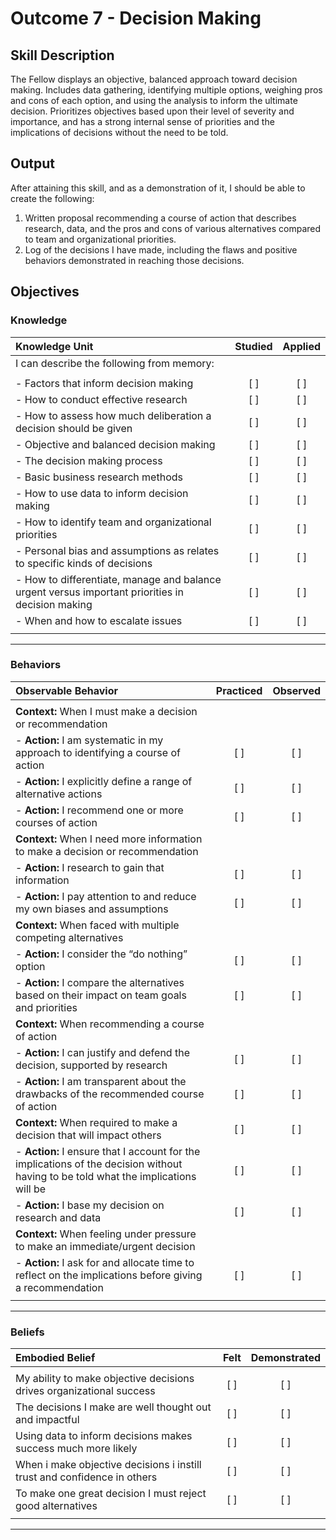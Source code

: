 # Outcome 7 - Decision Making

## Skill Description

The Fellow displays an objective, balanced approach toward decision making. Includes data gathering, identifying multiple options, weighing pros and cons of each option, and using the analysis to inform the ultimate decision.  Prioritizes objectives based upon their level of severity and importance, and has a strong internal sense of priorities and the implications of decisions without the need to be told.


## Output

After attaining this skill, and as a demonstration of it, I should be able to create the following:

1. Written proposal recommending a course of action that describes research, data, and the pros and cons of various alternatives compared to team and organizational priorities.
2. Log of the decisions I have made, including the flaws and positive behaviors demonstrated in reaching those decisions.

## Objectives

### Knowledge

| Knowledge Unit | Studied | Applied |
|:---|:---:|:---:|
| I can describe the following from memory: | | |
| | | |
| - Factors that inform decision making | [ ] | [ ] |
| - How to conduct effective research | [ ] | [ ] |
| - How to assess how much deliberation a decision should be given | [ ] | [ ] |
| - Objective and balanced decision making | [ ] | [ ] |
| - The decision making process | [ ] | [ ] |
| - Basic business research methods | [ ] | [ ] |
| - How to use data to inform decision making | [ ] | [ ] |
| - How to identify team and organizational priorities | [ ] | [ ] |
| - Personal bias and assumptions as relates to specific kinds of decisions | [ ] | [ ] |
| - How to differentiate, manage and balance urgent versus important priorities in decision making | [ ] | [ ] |
| - When and how to escalate issues | [ ] | [ ] |
| | | |

---

### Behaviors

| Observable Behavior | Practiced | Observed |
|:---|:---:|:---:|
| | | |
| **Context:** When I must make a decision or recommendation | | |
| - **Action:** I am systematic in my approach to identifying a course of action | [ ] | [ ] |
| - **Action:** I explicitly define a range of alternative actions | [ ] | [ ] |
| - **Action:** I recommend one or more courses of action | [ ] | [ ] |
| **Context:** When I need more information to make a decision or recommendation | | |
| - **Action:** I research to gain that information | [ ] | [ ] |
| - **Action:** I pay attention to and reduce my own biases and assumptions | [ ] | [ ] |
| **Context:** When faced with multiple competing alternatives | | |
| - **Action:** I consider the “do nothing” option | [ ] | [ ] |
| - **Action:** I compare the alternatives based on their impact on team goals and priorities | [ ] | [ ] |
| **Context:** When recommending a course of action | | |
| - **Action:** I can justify and defend the decision, supported by research | [ ] | [ ] |
| - **Action:** I am transparent about the drawbacks of the recommended course of action | [ ] | [ ] |
| **Context:** When required to make a decision that will impact others | [ ] | [ ] |
| - **Action:** I ensure that I account for the implications of the decision without having to be told what the implications will be | [ ] | [ ] |
| - **Action:** I base my decision on research and data | [ ] | [ ] |
| **Context:** When feeling under pressure to make an immediate/urgent decision | | |
| - **Action:** I ask for and allocate time to reflect on the implications before giving a recommendation | [ ] | [ ]
| | | |

---

### Beliefs

| Embodied Belief | Felt | Demonstrated |
|:---|:---:|:---:|
| | | |
| My ability to make objective decisions drives organizational success | [ ] | [ ] |
| The decisions I make are well thought out and impactful | [ ] | [ ] |
| Using data to inform decisions makes success much more likely | [ ] | [ ] |
| When i make objective decisions i instill trust and confidence in others | [ ] | [ ] |
| To make one great decision I must reject good alternatives | [ ] | [ ] |
| | | |
---